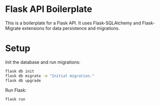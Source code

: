 # Flask API Boilerplate

This is a boilerplate for a Flask API. It uses Flask-SQLAlchemy and Flask-Migrate extensions for data persistence and migrations.

# Setup

Init the database and run migrations:

```bash
flask db init
flask db migrate -m "Initial migration."
flask db upgrade
```

Run Flask:

```bash
flask run
```
